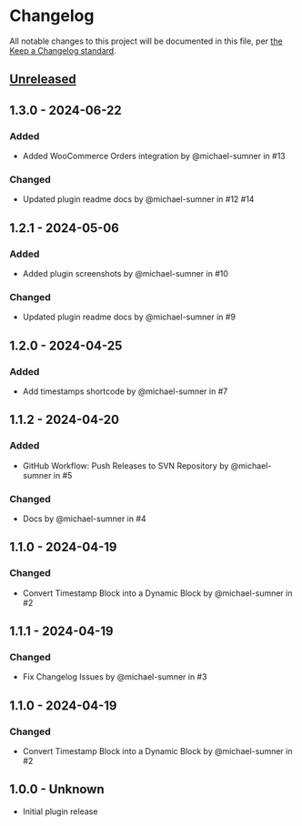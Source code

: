 # Changelog

All notable changes to this project will be documented in this file, per [the Keep a Changelog standard](https://keepachangelog.com/).

## [Unreleased]

<!--
### Added
### Changed
### Deprecated
### Removed
### Fixed
### Security
-->

<!-- ... -->
## 1.3.0 - 2024-06-22

### Added
* Added WooCommerce Orders integration by @michael-sumner in #13

### Changed
* Updated plugin readme docs by @michael-sumner in #12 #14

<!-- ... -->
## 1.2.1 - 2024-05-06

### Added
* Added plugin screenshots by @michael-sumner in #10

### Changed
* Updated plugin readme docs by @michael-sumner in #9

<!-- ... -->
## 1.2.0 - 2024-04-25

### Added
* Add timestamps shortcode by @michael-sumner in #7

<!-- ... -->
## 1.1.2 - 2024-04-20

### Added
* GitHub Workflow: Push Releases to SVN Repository by @michael-sumner in #5

### Changed
* Docs by @michael-sumner in #4

<!-- ... -->
## 1.1.0 - 2024-04-19

### Changed
* Convert Timestamp Block into a Dynamic Block by @michael-sumner in #2

<!-- ... -->
## 1.1.1 - 2024-04-19

### Changed
* Fix Changelog Issues by @michael-sumner in #3

<!-- ... -->
## 1.1.0 - 2024-04-19

### Changed
* Convert Timestamp Block into a Dynamic Block by @michael-sumner in #2

<!-- ... -->
## 1.0.0 - Unknown
- Initial plugin release

[Unreleased]: https://github.com/scoredetect/timestamps/compare/trunk...develop
